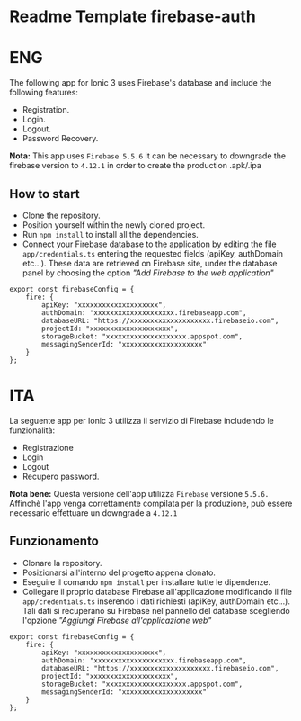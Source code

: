 
# Readme Template firebase-auth

# ENG
The following app for Ionic 3 uses Firebase's database and include the following features:
- Registration.
- Login.
- Logout.
- Password Recovery.

**Nota:** 
This app uses `Firebase 5.5.6`
It can be necessary to downgrade the firebase version to `4.12.1` in order to create the production .apk/.ipa

## How to start
- Clone the repository.
- Position yourself within the newly cloned project.
- Run ```npm install``` to install all the dependencies.
- Connect your Firebase database to the application by editing the file `app/credentials.ts` entering the requested fields (apiKey, authDomain etc...). These data are retrieved on Firebase site, under the database panel by choosing the option *"Add Firebase to the web application"*

```
export const firebaseConfig = {
	fire: {
        apiKey: "xxxxxxxxxxxxxxxxxxxx",
        authDomain: "xxxxxxxxxxxxxxxxxxxx.firebaseapp.com",
        databaseURL: "https://xxxxxxxxxxxxxxxxxxxx.firebaseio.com",
        projectId: "xxxxxxxxxxxxxxxxxxxx",
        storageBucket: "xxxxxxxxxxxxxxxxxxxx.appspot.com",
        messagingSenderId: "xxxxxxxxxxxxxxxxxxxx"
	}
};
```

# ITA
La seguente app per Ionic 3 utilizza il servizio di Firebase includendo le funzionalità:
- Registrazione
- Login 
- Logout
- Recupero password.

**Nota bene:** 
Questa versione dell'app utilizza `Firebase` versione `5.5.6.`
Affinchè l'app venga correttamente compilata per la produzione, può essere necessario effettuare un downgrade a `4.12.1`

## Funzionamento
- Clonare la repository.
- Posizionarsi all'interno del progetto appena clonato.
- Eseguire il comando ```npm install``` per installare tutte le dipendenze.
- Collegare il proprio database Firebase all'applicazione modificando il file `app/credentials.ts` inserendo i dati richiesti (apiKey, authDomain etc...). Tali dati si recuperano su Firebase nel pannello del database scegliendo l'opzione *"Aggiungi Firebase all'applicazione web"*

```
export const firebaseConfig = {
	fire: {
        apiKey: "xxxxxxxxxxxxxxxxxxxx",
        authDomain: "xxxxxxxxxxxxxxxxxxxx.firebaseapp.com",
        databaseURL: "https://xxxxxxxxxxxxxxxxxxxx.firebaseio.com",
        projectId: "xxxxxxxxxxxxxxxxxxxx",
        storageBucket: "xxxxxxxxxxxxxxxxxxxx.appspot.com",
        messagingSenderId: "xxxxxxxxxxxxxxxxxxxx"
	}
};
```


